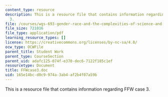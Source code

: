 ```yaml
---
content_type: resource
description: This is a resource file that contains information regarding FFW case
  3.
file: /courses/wgs-693-gender-race-and-the-complexities-of-science-and-technology-a-problem-based-learning-experiment-spring-2009/165e14bcd0c9974a3ab4af2b4f07a59b_MITWGS_693S09_sw02_Genetic.pdf
file_size: 721016
file_type: application/pdf
learning_resource_types: []
license: https://creativecommons.org/licenses/by-nc-sa/4.0/
ocw_type: OCWFile
parent_title: Student Work
parent_type: CourseSection
parent_uid: adafc125-074f-e370-dec6-7122f185c1ef
resourcetype: Document
title: FFWcase3.doc
uid: 165e14bc-d0c9-974a-3ab4-af2b4f07a59b
---
```

This is a resource file that contains information regarding FFW case 3.